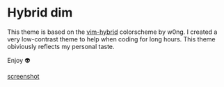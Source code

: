 # Hybrid dim

This theme is based on the [vim-hybrid](https://github.com/w0ng/vim-hybrid) colorscheme by w0ng. I created a very low-contrast theme to help when coding for long hours. This theme obiviously reflects my personal taste.

Enjoy 👽


[screenshot](imgs/theme.png)